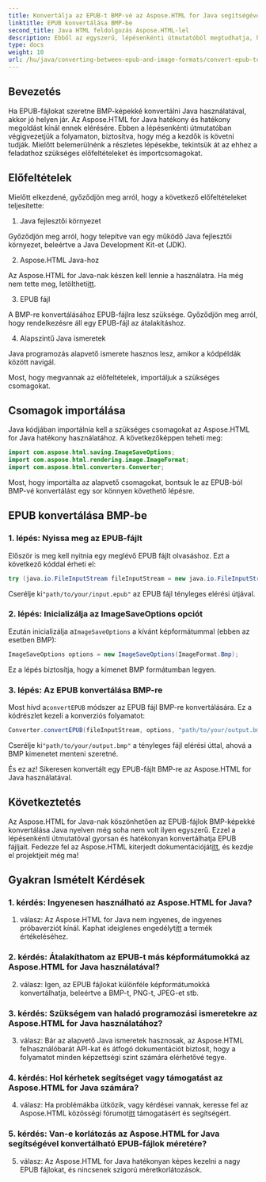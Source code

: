 ```yaml
---
title: Konvertálja az EPUB-t BMP-vé az Aspose.HTML for Java segítségével
linktitle: EPUB konvertálása BMP-be
second_title: Java HTML feldolgozás Aspose.HTML-lel
description: Ebből az egyszerű, lépésenkénti útmutatóból megtudhatja, hogyan konvertálhat EPUB-fájlokat BMP-képekké az Aspose.HTML for Java segítségével.
type: docs
weight: 10
url: /hu/java/converting-between-epub-and-image-formats/convert-epub-to-bmp/
---
```

## Bevezetés

Ha EPUB-fájlokat szeretne BMP-képekké konvertálni Java használatával, akkor jó helyen jár. Az Aspose.HTML for Java hatékony és hatékony megoldást kínál ennek elérésére. Ebben a lépésenkénti útmutatóban végigvezetjük a folyamaton, biztosítva, hogy még a kezdők is követni tudják. Mielőtt belemerülnénk a részletes lépésekbe, tekintsük át az ehhez a feladathoz szükséges előfeltételeket és importcsomagokat.

## Előfeltételek

Mielőtt elkezdené, győződjön meg arról, hogy a következő előfeltételeket teljesítette:

1. Java fejlesztői környezet

Győződjön meg arról, hogy telepítve van egy működő Java fejlesztői környezet, beleértve a Java Development Kit-et (JDK).

2. Aspose.HTML Java-hoz

 Az Aspose.HTML for Java-nak készen kell lennie a használatra. Ha még nem tette meg, letöltheti[itt](https://releases.aspose.com/html/java/).

3. EPUB fájl

A BMP-re konvertálásához EPUB-fájlra lesz szüksége. Győződjön meg arról, hogy rendelkezésre áll egy EPUB-fájl az átalakításhoz.

4. Alapszintű Java ismeretek

Java programozás alapvető ismerete hasznos lesz, amikor a kódpéldák között navigál.

Most, hogy megvannak az előfeltételek, importáljuk a szükséges csomagokat.

## Csomagok importálása

Java kódjában importálnia kell a szükséges csomagokat az Aspose.HTML for Java hatékony használatához. A következőképpen teheti meg:

```java
import com.aspose.html.saving.ImageSaveOptions;
import com.aspose.html.rendering.image.ImageFormat;
import com.aspose.html.converters.Converter;
```

Most, hogy importálta az alapvető csomagokat, bontsuk le az EPUB-ból BMP-vé konvertálást egy sor könnyen követhető lépésre.

## EPUB konvertálása BMP-be

### 1. lépés: Nyissa meg az EPUB-fájlt

Először is meg kell nyitnia egy meglévő EPUB fájlt olvasáshoz. Ezt a következő kóddal érheti el:

```java
try (java.io.FileInputStream fileInputStream = new java.io.FileInputStream("path/to/your/input.epub")) {
```

 Cserélje ki`"path/to/your/input.epub"` az EPUB fájl tényleges elérési útjával.

### 2. lépés: Inicializálja az ImageSaveOptions opciót

 Ezután inicializálja a`ImageSaveOptions` a kívánt képformátummal (ebben az esetben BMP):

```java
ImageSaveOptions options = new ImageSaveOptions(ImageFormat.Bmp);
```

Ez a lépés biztosítja, hogy a kimenet BMP formátumban legyen.

### 3. lépés: Az EPUB konvertálása BMP-re

 Most hívd a`convertEPUB` módszer az EPUB fájl BMP-re konvertálására. Ez a kódrészlet kezeli a konverziós folyamatot:

```java
Converter.convertEPUB(fileInputStream, options, "path/to/your/output.bmp");
```

 Cserélje ki`"path/to/your/output.bmp"` a tényleges fájl elérési úttal, ahová a BMP kimenetet menteni szeretné.

És ez az! Sikeresen konvertált egy EPUB-fájlt BMP-re az Aspose.HTML for Java használatával.

## Következtetés

 Az Aspose.HTML for Java-nak köszönhetően az EPUB-fájlok BMP-képekké konvertálása Java nyelven még soha nem volt ilyen egyszerű. Ezzel a lépésenkénti útmutatóval gyorsan és hatékonyan konvertálhatja EPUB fájljait. Fedezze fel az Aspose.HTML kiterjedt dokumentációját[itt](https://reference.aspose.com/html/java/), és kezdje el projektjeit még ma!

## Gyakran Ismételt Kérdések

### 1. kérdés: Ingyenesen használható az Aspose.HTML for Java?

 1. válasz: Az Aspose.HTML for Java nem ingyenes, de ingyenes próbaverziót kínál. Kaphat ideiglenes engedélyt[itt](https://purchase.aspose.com/temporary-license/) a termék értékeléséhez.

### 2. kérdés: Átalakíthatom az EPUB-t más képformátumokká az Aspose.HTML for Java használatával?

2. válasz: Igen, az EPUB fájlokat különféle képformátumokká konvertálhatja, beleértve a BMP-t, PNG-t, JPEG-et stb.

### 3. kérdés: Szükségem van haladó programozási ismeretekre az Aspose.HTML for Java használatához?

3. válasz: Bár az alapvető Java ismeretek hasznosak, az Aspose.HTML felhasználóbarát API-kat és átfogó dokumentációt biztosít, hogy a folyamatot minden képzettségi szint számára elérhetővé tegye.

### 4. kérdés: Hol kérhetek segítséget vagy támogatást az Aspose.HTML for Java számára?

 4. válasz: Ha problémákba ütközik, vagy kérdései vannak, keresse fel az Aspose.HTML közösségi fórumot[itt](https://forum.aspose.com/) támogatásért és segítségért.

### 5. kérdés: Van-e korlátozás az Aspose.HTML for Java segítségével konvertálható EPUB-fájlok méretére?

5. válasz: Az Aspose.HTML for Java hatékonyan képes kezelni a nagy EPUB fájlokat, és nincsenek szigorú méretkorlátozások.